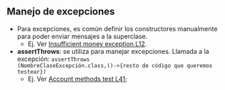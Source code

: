 ## Manejo de excepciones
- Para excepciones, es común definir los constructores manualmente para poder enviar mensajes a la superclase.
    * Ej. Ver [Insufficient money exception L12][insufficient-money-exception-L12].
- **assertThrows**: se utiliza para manejar excepciones. Llamada a la excepción:
  <code>assertThrows (NombreClaseExcepción.class,()->{resto de código que queremos testear})</code>
    * Ej. Ver [Account methods test L41][account-methods-test-L41];

[insufficient-money-exception-L12]:https://github.com/irinacadu/TDD-Course/blob/3189652547adebbae4f378dd92a15d479a266113/src/test/java/tddCourse/tdd/Exceptions/InsufficientMoneyException.java#L12
[account-methods-test-L41]:https://github.com/irinacadu/TDD-Course/blob/3189652547adebbae4f378dd92a15d479a266113/src/test/java/tddCourse/tdd/AccountMethods/AccountMethodsTest.java#L41
